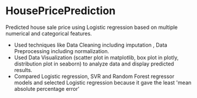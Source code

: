 # HousePricePrediction
Predicted house sale price using Logistic regression based on multiple numerical and categorical features.
* Used techniques like Data Cleaning including imputation , Data Preprocessing including normalization.
* Used Data Visualization (scatter plot in matplotlib, box plot in plotly, distribution plot in seaborn)  to analyze data and display predicted results.
* Compared Logistic regression, SVR and Random Forest regressor models and selected Logistic regression because it gave the least 'mean absolute percentage error'
